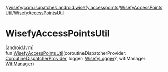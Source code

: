 //[wisefy](../../../index.md)/[com.isupatches.android.wisefy.accesspoints](../index.md)/[WisefyAccessPointsUtil](index.md)/[WisefyAccessPointsUtil](-wisefy-access-points-util.md)

# WisefyAccessPointsUtil

[androidJvm]\
fun [WisefyAccessPointsUtil](-wisefy-access-points-util.md)(coroutineDispatcherProvider: [CoroutineDispatcherProvider](../../com.isupatches.android.wisefy.util.coroutines/-coroutine-dispatcher-provider/index.md), logger: [WisefyLogger](../../com.isupatches.android.wisefy.logging/-wisefy-logger/index.md)?, wifiManager: [WifiManager](https://developer.android.com/reference/kotlin/android/net/wifi/WifiManager.html))
